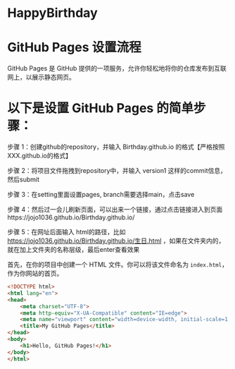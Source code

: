 # HappyBirthday
# GitHub Pages 设置流程

GitHub Pages 是 GitHub 提供的一项服务，允许你轻松地将你的仓库发布到互联网上，以展示静态网页。

# 以下是设置 GitHub Pages 的简单步骤：

步骤 1：创建github的repository，并输入 Birthday.github.io 的格式【严格按照XXX.github.io的格式】

步骤 2：将项目文件拖拽到repository中，并输入 version1 这样的commit信息，然后submit

步骤 3：在setting里面设置pages, branch需要选择main，点击save

步骤 4：然后过一会儿刷新页面，可以出来一个链接，通过点击链接进入到页面https://jojo1036.github.io/Birthday.github.io/ 

步骤 5：在网址后面输入 html的路径，比如 https://jojo1036.github.io/Birthday.github.io/生日.html ，如果在文件夹内的，就在加上文件夹的名称层级，最后enter查看效果


首先，在你的项目中创建一个 HTML 文件。你可以将该文件命名为 `index.html`，作为你网站的首页。

```html
<!DOCTYPE html>
<html lang="en">
<head>
    <meta charset="UTF-8">
    <meta http-equiv="X-UA-Compatible" content="IE=edge">
    <meta name="viewport" content="width=device-width, initial-scale=1.0">
    <title>My GitHub Pages</title>
</head>
<body>
    <h1>Hello, GitHub Pages!</h1>
</body>
</html>
